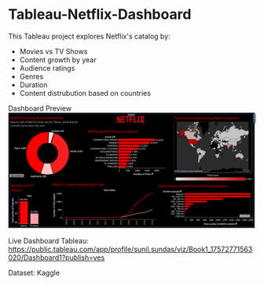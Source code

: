 # Tableau-Netflix-Dashboard
This Tableau project explores Netflix's catalog by:
- Movies vs TV Shows
- Content growth by year
- Audience ratings
- Genres
- Duration
- Content distrubution based on countries

Dashboard Preview
![](dashboard.png)

Live Dashboard
Tableau: https://public.tableau.com/app/profile/sunil.sundas/viz/Book1_17572771563020/Dashboard1?publish=yes

Dataset: Kaggle
